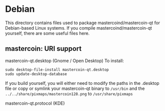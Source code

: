 
Debian
====================
This directory contains files used to package mastercoind/mastercoin-qt
for Debian-based Linux systems. If you compile mastercoind/mastercoin-qt yourself, there are some useful files here.

## mastercoin: URI support ##


mastercoin-qt.desktop  (Gnome / Open Desktop)
To install:

	sudo desktop-file-install mastercoin-qt.desktop
	sudo update-desktop-database

If you build yourself, you will either need to modify the paths in
the .desktop file or copy or symlink your mastercoin-qt binary to `/usr/bin`
and the `../../share/pixmaps/mastercoin128.png` to `/usr/share/pixmaps`

mastercoin-qt.protocol (KDE)


